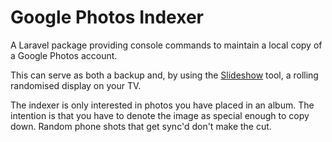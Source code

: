 # Google Photos Indexer

A Laravel package providing console commands to maintain a local copy of a Google Photos account.

This can serve as both a backup and, by using the [Slideshow](https://github.com/dmlogic/photo-slideshow) tool, a rolling randomised display on your TV.

The indexer is only interested in photos you have placed in an album. The intention is that you have to denote the image as special enough to copy down. Random phone shots that get sync'd don't make the cut.
